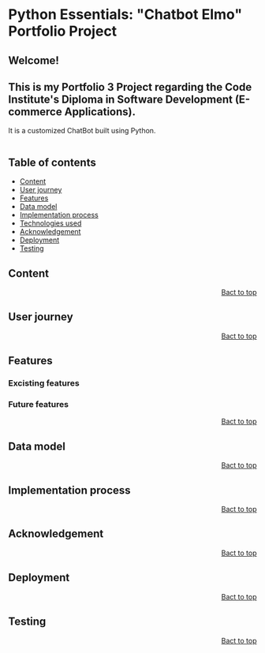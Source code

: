 # Python Essentials: "Chatbot Elmo" Portfolio Project
## Welcome!

<p id="welcome"></p>

## This is my Portfolio 3 Project regarding the Code Institute's Diploma in Software Development (E-commerce Applications).
It is a customized ChatBot built using Python.

<p align="center">
  <img src="" alt="">
</p>

## Table of contents
- <a href="#content">Content</a>
- <a href="#uj">User journey</a>
- <a href="#fe">Features</a>
- <a href="#data">Data model</a>
- <a href="#ip">Implementation process</a>
- <a href="#tu">Technologies used</a>
- <a href="#ack">Acknowledgement</a>
- <a href="#deploy">Deployment</a>
- <a href="#test">Testing</a>

<p id="content"></p>

## Content

<p align="right"><a href="#welcome">Bact to top</a></p>
<p id="uj"></p>

## User journey

<p align="right"><a href="#welcome">Bact to top</a></p>
<p id="fe"></p>

## Features

### Excisting features

### Future features

<p align="right"><a href="#welcome">Bact to top</a></p>
<p id="data"></p>

## Data model

<p align="right"><a href="#welcome">Bact to top</a></p>
<p id="ip"></p>

## Implementation process

<p align="right"><a href="#welcome">Bact to top</a></p>
<p id="ack"></p>

## Acknowledgement

<p align="right"><a href="#welcome">Bact to top</a></p>
<p id="deploy"></p>

## Deployment

<p align="right"><a href="#welcome">Bact to top</a></p>
<p id="test"></p>

## Testing

<p align="right"><a href="#welcome">Bact to top</a></p>
